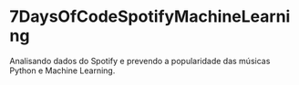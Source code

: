 # 7DaysOfCodeSpotifyMachineLearning
Analisando dados do Spotify e prevendo a popularidade das músicas Python e Machine Learning.
